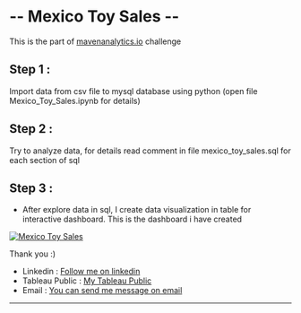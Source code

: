 <h1>-- Mexico Toy Sales -- </h1>

<p>This is the part of <a href="mavenanalytics.io">mavenanalytics.io</a> challenge</p>

Step 1 :
-----------
Import data from csv file to mysql database using python (open file Mexico_Toy_Sales.ipynb for details)

Step 2 :
-----------
Try to analyze data, for details read comment in file mexico_toy_sales.sql for each section of sql

Step 3 :
-----------
- After explore data in sql, I create data visualization in table for interactive dashboard. This is the dashboard i have created 

<div class='tableauPlaceholder' id='viz1677314160120' style='position: relative'><noscript><a href='#'><img alt='Mexico Toy Sales ' src='https:&#47;&#47;public.tableau.com&#47;static&#47;images&#47;Me&#47;MexicoToySales_16758307648510&#47;MexicoToySales&#47;1_rss.png' style='border: none' /></a></noscript><object class='tableauViz'  style='display:none;'><param name='host_url' value='https%3A%2F%2Fpublic.tableau.com%2F' /> <param name='embed_code_version' value='3' /> <param name='site_root' value='' /><param name='name' value='MexicoToySales_16758307648510&#47;MexicoToySales' /><param name='tabs' value='no' /><param name='toolbar' value='yes' /><param name='static_image' value='https:&#47;&#47;public.tableau.com&#47;static&#47;images&#47;Me&#47;MexicoToySales_16758307648510&#47;MexicoToySales&#47;1.png' /> <param name='animate_transition' value='yes' /><param name='display_static_image' value='yes' /><param name='display_spinner' value='yes' /><param name='display_overlay' value='yes' /><param name='display_count' value='yes' /><param name='language' value='en-US' /></object></div>                  


Thank you :)

- Linkedin : <a href='https://www.linkedin.com/in/elfridhasman/'>Follow me on linkedin</a>
- Tableau Public : <a href='https://public.tableau.com/app/profile/elfridus.hasman'>My Tableau Public</a>
- Email : <a href='mailto:elfridhasman@gmail.com'>You can send me message on email</a>
--------------------------------------------------------------------------------------------------------